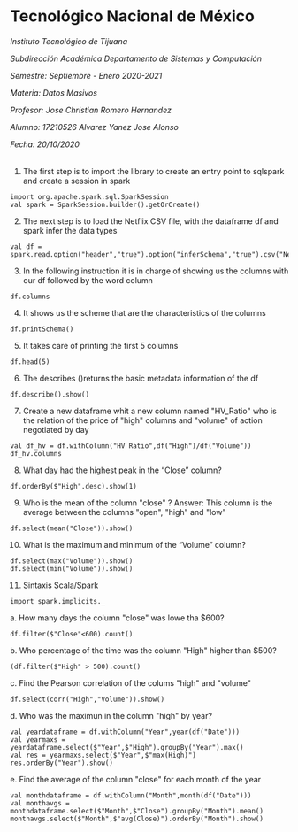 <h1>Tecnológico Nacional de México</h1>
<h6> Instituto Tecnológico de Tijuana 

Subdirección Académica 
Departamento de Sistemas y Computación 

Semestre: Septiembre - Enero 2020-2021

Materia:
Datos Masivos

Profesor: 
Jose Christian Romero Hernandez

Alumno: 
17210526 Alvarez Yanez Jose Alonso


Fecha:
20/10/2020 </h6>


1. The first step is to import the library to create an entry point 
to sqlspark and create a session in spark
~~~
import org.apache.spark.sql.SparkSession 
val spark = SparkSession.builder().getOrCreate()
~~~

2. The next step is to load the Netflix CSV file, with the dataframe df and spark infer the data types
~~~
val df = spark.read.option("header","true").option("inferSchema","true").csv("Netflix_2011_2016.csv")
~~~

3. In the following instruction it is in charge of showing us the columns with our df followed by the word column
~~~
df.columns
~~~

4. It shows us the scheme that are the characteristics of the columns
~~~
df.printSchema() 
~~~

5. It takes care of printing the first 5 columns
~~~
df.head(5) 
~~~

6. The describes ()returns the basic metadata information of the df
~~~
df.describe().show() 
~~~
7. Create a new dataframe whit a new column named "HV_Ratio" who is the relation of the price of "high" columns
and "volume" of action negotiated by day
~~~
val df_hv = df.withColumn("HV Ratio",df("High")/df("Volume"))
df_hv.columns
~~~
8. What day had the highest peak in the “Close” column?
~~~
df.orderBy($"High".desc).show(1)
~~~
9. Who is the mean of the column "close" ?
 Answer: This column is the average between the columns "open", "high" and "low"
~~~
df.select(mean("Close")).show()
~~~

10. What is the maximum and minimum of the “Volume” column?
~~~
df.select(max("Volume")).show()
df.select(min("Volume")).show()
~~~

11. Sintaxis Scala/Spark
~~~
import spark.implicits._
~~~

a. How many days the column "close" was lowe tha $600?
~~~
df.filter($"Close"<600).count()
~~~

b. Who percentage of the time was the column "High" higher than $500?
~~~
(df.filter($"High" > 500).count() 
~~~

c. Find the Pearson correlation of the colums "high" and "volume"
~~~
df.select(corr("High","Volume")).show()
~~~

d. Who was the maximun in the column "high" by year?
~~~
val yeardataframe = df.withColumn("Year",year(df("Date")))
val yearmaxs = yeardataframe.select($"Year",$"High").groupBy("Year").max()
val res = yearmaxs.select($"Year",$"max(High)")
res.orderBy("Year").show()
~~~

e. Find the average of the column "close" for each month of the year

~~~
val monthdataframe = df.withColumn("Month",month(df("Date")))
val monthavgs = monthdataframe.select($"Month",$"Close").groupBy("Month").mean()
monthavgs.select($"Month",$"avg(Close)").orderBy("Month").show()
~~~